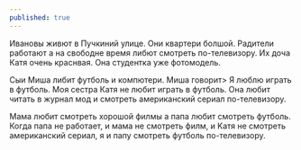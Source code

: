 ```yaml
---
published: true
---
```


Ивановы живют в Пучкиний улице. Они квартери болшой. Радители работают а на свободне время либют смотреть по-телевизору.
Их доча Катя очень краснвая. Она студентка уже фотомодель.

Сыи Миша либит футболь и компютери.
Миша говорит> Я люблю играть в футболь. Моя сестра Катя не любит играть в футболь. Она любит читать в журнал мод и смотреть американский сериал по-телевизору.

Мама любит смотреть хорошой филмы а папа любит смотреть футболь.
Когда папа не работает, и мама не смотреть филм, и Kатя не смотреть американский сериал, я и папу смотреть футболь по-телевизору.
